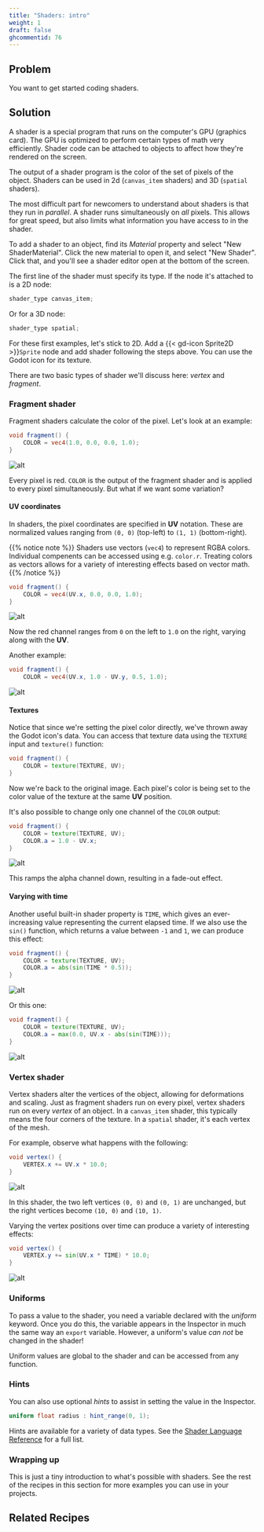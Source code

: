 ```yaml
---
title: "Shaders: intro"
weight: 1
draft: false
ghcommentid: 76
---
```


## Problem

You want to get started coding shaders.

## Solution

A shader is a special program that runs on the computer's GPU (graphics card). The GPU is optimized to perform certain types of math very efficiently. Shader code can be attached to objects to affect how they're rendered on the screen.

The output of a shader program is the color of the set of pixels of the object. Shaders can be used in 2d (`canvas_item` shaders) and 3D (`spatial` shaders).

The most difficult part for newcomers to understand about shaders is that they run in _parallel_. A shader runs simultaneously on *all* pixels. This allows for great speed, but also limits what information you have access to in the shader.

To add a shader to an object, find its _Material_ property and select "New ShaderMaterial". Click the new material to open it, and select "New Shader". Click that, and you'll see a shader editor open at the bottom of the screen.

The first line of the shader must specify its type. If the node it's attached to is a 2D node:

```glsl
shader_type canvas_item;
```

Or for a 3D node:

```glsl
shader_type spatial;
```

For these first examples, let's stick to 2D. Add a {{< gd-icon Sprite2D >}}`Sprite` node and add shader following the steps above. You can use the Godot icon for its texture.

There are two basic types of shader we'll discuss here: _vertex_ and _fragment_.

### Fragment shader

Fragment shaders calculate the color of the pixel. Let's look at an example:

```glsl
void fragment() {
    COLOR = vec4(1.0, 0.0, 0.0, 1.0);
}
```

![alt](/3.x/img/shader_intro_01.png)

Every pixel is red. `COLOR` is the output of the fragment shader and is applied to every pixel simultaneously. But what if we want some variation?

#### UV coordinates

In shaders, the pixel coordinates are specified in **UV** notation. These are normalized values ranging from `(0, 0)` (top-left) to `(1, 1)` (bottom-right).

{{% notice note %}}
Shaders use vectors (`vec4`) to represent RGBA colors. Individual compenents can be accessed using e.g. `color.r`. Treating colors as vectors allows for a variety of interesting effects based on vector math.
{{% /notice %}}

```glsl
void fragment() {
    COLOR = vec4(UV.x, 0.0, 0.0, 1.0);
}
```

![alt](/3.x/img/shader_intro_02.png)

Now the red channel ranges from `0` on the left to `1.0` on the right, varying along with the **UV**.

Another example:

```glsl
void fragment() {
    COLOR = vec4(UV.x, 1.0 - UV.y, 0.5, 1.0);
```

![alt](/3.x/img/shader_intro_02a.png)

#### Textures

Notice that since we're setting the pixel color directly, we've thrown away the Godot icon's data. You can access that texture data using the `TEXTURE` input and `texture()` function:

```glsl
void fragment() {
    COLOR = texture(TEXTURE, UV);
}
```

Now we're back to the original image. Each pixel's color is being set to the color value of the texture at the same **UV** position.

It's also possible to change only one channel of the `COLOR` output:

```glsl
void fragment() {
    COLOR = texture(TEXTURE, UV);
    COLOR.a = 1.0 - UV.x;
}
```

![alt](/3.x/img/shader_intro_03.png)

This ramps the alpha channel down, resulting in a fade-out effect.

#### Varying with time

Another useful built-in shader property is `TIME`, which gives an ever-increasing value representing the current elapsed time. If we also use the `sin()` function, which returns a value between `-1` and `1`, we can produce this effect:

```glsl
void fragment() {
    COLOR = texture(TEXTURE, UV);
    COLOR.a = abs(sin(TIME * 0.5));
}
```

![alt](/3.x/img/shader_intro_04.gif)

Or this one:

```glsl
void fragment() {
    COLOR = texture(TEXTURE, UV);
    COLOR.a = max(0.0, UV.x - abs(sin(TIME)));
}
```
![alt](/3.x/img/shader_intro_05.gif)

### Vertex shader

Vertex shaders alter the vertices of the object, allowing for deformations and scaling. Just as fragment shaders run on every pixel, vertex shaders run on every _vertex_ of an object. In a `canvas_item` shader, this typically means the four corners of the texture. In a `spatial` shader, it's each vertex of the mesh.

For example, observe what happens with the following:

```glsl
void vertex() {
    VERTEX.x += UV.x * 10.0;
}
```

![alt](/3.x/img/shader_intro_06.png)

In this shader, the two left vertices `(0, 0)` and `(0, 1)` are unchanged, but the right vertices become `(10, 0)` and `(10, 1)`.

Varying the vertex positions over time can produce a variety of interesting effects:

```glsl
void vertex() {
    VERTEX.y += sin(UV.x * TIME) * 10.0;
}
```

![alt](/3.x/img/shader_intro_07.gif)

### Uniforms

To pass a value to the shader, you need a variable declared with the _uniform_ keyword. Once you do this, the variable appears in the Inspector in much the same way an `export` variable. However, a uniform's value *can not* be changed in the shader!

Uniform values are global to the shader and can be accessed from any function.

### Hints

You can also use optional *hints* to assist in setting the value in the Inspector.

```glsl
uniform float radius : hint_range(0, 1);
```

Hints are available for a variety of data types. See the [Shader Language Reference](https://docs.godotengine.org/en/latest/tutorials/shading/shading_reference/shading_language.html#uniforms) for a full list.

### Wrapping up

This is just a tiny introduction to what's possible with shaders. See the rest of the recipes in this section for more examples you can use in your projects.

## Related Recipes
